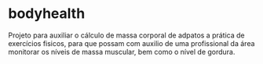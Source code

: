# bodyhealth
Projeto para auxiliar o cálculo de massa corporal de adpatos a prática de exercícios fisicos, para que possam com auxilio de uma profissional da área monitorar os níveis de massa muscular, bem como o nível de gordura. 
